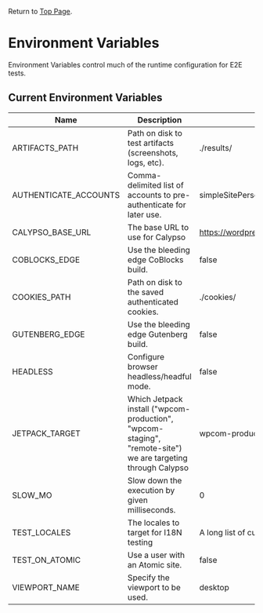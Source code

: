 Return to [Top Page](../README.md).

# Environment Variables

Environment Variables control much of the runtime configuration for E2E tests.

## Current Environment Variables

| Name                  | Description                                                                                                 | Default                                           |
| --------------------- | ----------------------------------------------------------------------------------------------------------- | ------------------------------------------------- |
| ARTIFACTS_PATH        | Path on disk to test artifacts (screenshots, logs, etc).                                                    | ./results/                                        |
| AUTHENTICATE_ACCOUNTS | Comma-delimited list of accounts to pre-authenticate for later use.                                         | simpleSitePersonalPlanUser,atomicUser,defaultUser |
| CALYPSO_BASE_URL      | The base URL to use for Calypso                                                                             | <https://wordpress.com>                           |
| COBLOCKS_EDGE         | Use the bleeding edge CoBlocks build.                                                                       | false                                             |
| COOKIES_PATH          | Path on disk to the saved authenticated cookies.                                                            | ./cookies/                                        |
| GUTENBERG_EDGE        | Use the bleeding edge Gutenberg build.                                                                      | false                                             |
| HEADLESS              | Configure browser headless/headful mode.                                                                    | false                                             |
| JETPACK_TARGET        | Which Jetpack install ("wpcom-production", "wpcom-staging", "remote-site") we are targeting through Calypso | wpcom-production                                  |
| SLOW_MO               | Slow down the execution by given milliseconds.                                                              | 0                                                 |
| TEST_LOCALES          | The locales to target for I18N testing                                                                      | A long list of currently supported locales.       |
| TEST_ON_ATOMIC        | Use a user with an Atomic site.                                                                             | false                                             |
| VIEWPORT_NAME         | Specify the viewport to be used.                                                                            | desktop                                           |

<!-- When adding new rows, run the following command to sort the resulting sub-table in alphabetical order:

cd test/e2e/docs
head -n 38 environment_variables.md | tail +33 | sort --field-separator=\| --key=1

Adjust the value of `head -n <x>` to be the last row of the table to be sorted.
Adjust the value of `tail +x` to be the first row of the table to be sorted.

eg. head -n 28 environment_variables.md | tail +27 | sort --field-separator=\| --key=1

-> sorts from row 27 to 28.
 -->
